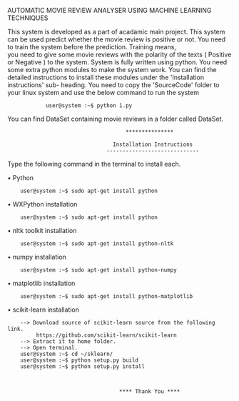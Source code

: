 AUTOMATIC MOVIE REVIEW ANALYSER USING MACHINE LEARNING TECHNIQUES
                                    
 This system is developed as a part of acadamic main project. This system can be used predict whether 
the movie review is positive or not. You need to train the system before the prediction. Training means,  
you need to give some movie reviews with the polarity of the texts ( Positive or Negative ) to the system.
  System is fully written using python. You need some extra python modules to make the system work. You
can find the detailed instructions to  install these modules under the 'Installation instructions' sub-
heading.
  You need to copy the 'SourceCode' folder to your linux system and use the below command to run the system

				user@system :~$ python 1.py

 You can find DataSet containing movie reviews in a folder called DataSet.

                                         ***************
                                         
                                     Installation Instructions
                                   -----------------------------
Type the following command in the terminal to install each.

• Python 

		user@system :~$ sudo apt-get install python

• WXPython installation

		user@system :~$ sudo apt-get install python

• nltk toolkit installation 

		user@system :~$ sudo apt-get install python-nltk

• numpy installation

		user@system :~$ sudo apt-get install python-numpy

• matplotlib installation

		user@system :~$ sudo apt-get install python-matplotlib

• scikit-learn installation

		--> Download source of scikit-learn source from the following link.
             https://github.com/scikit-learn/scikit-learn
        --> Extract it to home folder.
        --> Open terminal.
		user@system :~$ cd ~/sklearn/
		user@system :~$ python setup.py build
		user@system :~$ python setup.py install

                                      

                                       **** Thank You ****



